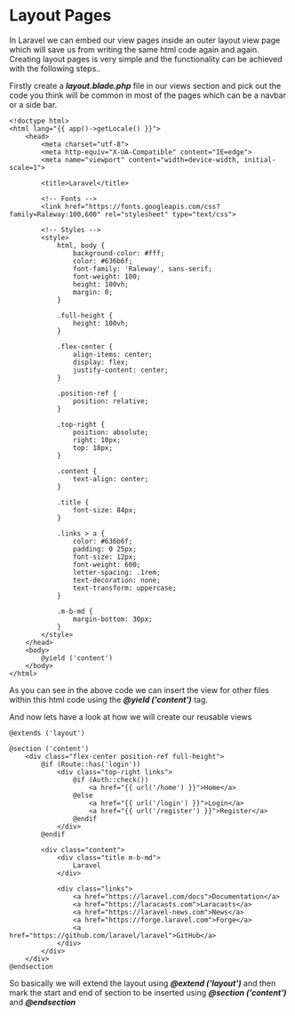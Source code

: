 # Layout Pages

In Laravel we can embed our view pages inside an outer layout view page which will save us from writing the same html code again and again. Creating layout pages is very simple and the functionality can be achieved with the following steps..

Firstly create a ***layout.blade.php*** file in our views section and pick out the code you think will be common in most of the pages which can be a navbar or a side bar.
```
<!doctype html>
<html lang="{{ app()->getLocale() }}">
    <head>
        <meta charset="utf-8">
        <meta http-equiv="X-UA-Compatible" content="IE=edge">
        <meta name="viewport" content="width=device-width, initial-scale=1">

        <title>Laravel</title>

        <!-- Fonts -->
        <link href="https://fonts.googleapis.com/css?family=Raleway:100,600" rel="stylesheet" type="text/css">

        <!-- Styles -->
        <style>
            html, body {
                background-color: #fff;
                color: #636b6f;
                font-family: 'Raleway', sans-serif;
                font-weight: 100;
                height: 100vh;
                margin: 0;
            }

            .full-height {
                height: 100vh;
            }

            .flex-center {
                align-items: center;
                display: flex;
                justify-content: center;
            }

            .position-ref {
                position: relative;
            }

            .top-right {
                position: absolute;
                right: 10px;
                top: 18px;
            }

            .content {
                text-align: center;
            }

            .title {
                font-size: 84px;
            }

            .links > a {
                color: #636b6f;
                padding: 0 25px;
                font-size: 12px;
                font-weight: 600;
                letter-spacing: .1rem;
                text-decoration: none;
                text-transform: uppercase;
            }

            .m-b-md {
                margin-bottom: 30px;
            }
        </style>
    </head>
    <body>
        @yield ('content')
    </body>
</html>
```
As you can see in the above code we can insert the view for other files within this html code using the ***@yield ('content')*** tag.

And now lets have a look at how we will create our reusable views
```
@extends ('layout')

@section ('content')
    <div class="flex-center position-ref full-height">
        @if (Route::has('login'))
            <div class="top-right links">
                @if (Auth::check())
                    <a href="{{ url('/home') }}">Home</a>
                @else
                    <a href="{{ url('/login') }}">Login</a>
                    <a href="{{ url('/register') }}">Register</a>
                @endif
            </div>
        @endif

        <div class="content">
            <div class="title m-b-md">
                Laravel
            </div>

            <div class="links">
                <a href="https://laravel.com/docs">Documentation</a>
                <a href="https://laracasts.com">Laracasts</a>
                <a href="https://laravel-news.com">News</a>
                <a href="https://forge.laravel.com">Forge</a>
                <a href="https://github.com/laravel/laravel">GitHub</a>
            </div>
        </div>
    </div>
@endsection
```
So basically we will extend the layout using ***@extend ('layout')*** and then mark the start and end of section to be inserted using ***@section ('content')*** and ***@endsection***



